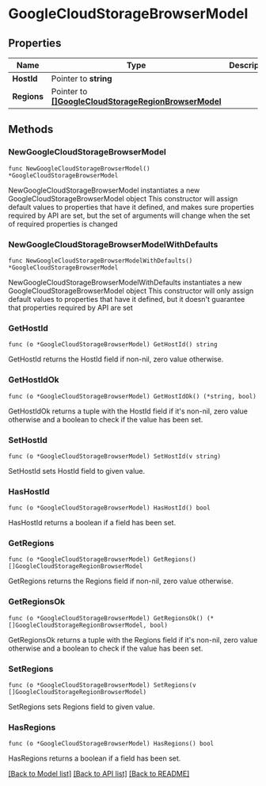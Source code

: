 # GoogleCloudStorageBrowserModel

## Properties

Name | Type | Description | Notes
------------ | ------------- | ------------- | -------------
**HostId** | Pointer to **string** |  | [optional] 
**Regions** | Pointer to [**[]GoogleCloudStorageRegionBrowserModel**](GoogleCloudStorageRegionBrowserModel.md) |  | [optional] 

## Methods

### NewGoogleCloudStorageBrowserModel

`func NewGoogleCloudStorageBrowserModel() *GoogleCloudStorageBrowserModel`

NewGoogleCloudStorageBrowserModel instantiates a new GoogleCloudStorageBrowserModel object
This constructor will assign default values to properties that have it defined,
and makes sure properties required by API are set, but the set of arguments
will change when the set of required properties is changed

### NewGoogleCloudStorageBrowserModelWithDefaults

`func NewGoogleCloudStorageBrowserModelWithDefaults() *GoogleCloudStorageBrowserModel`

NewGoogleCloudStorageBrowserModelWithDefaults instantiates a new GoogleCloudStorageBrowserModel object
This constructor will only assign default values to properties that have it defined,
but it doesn't guarantee that properties required by API are set

### GetHostId

`func (o *GoogleCloudStorageBrowserModel) GetHostId() string`

GetHostId returns the HostId field if non-nil, zero value otherwise.

### GetHostIdOk

`func (o *GoogleCloudStorageBrowserModel) GetHostIdOk() (*string, bool)`

GetHostIdOk returns a tuple with the HostId field if it's non-nil, zero value otherwise
and a boolean to check if the value has been set.

### SetHostId

`func (o *GoogleCloudStorageBrowserModel) SetHostId(v string)`

SetHostId sets HostId field to given value.

### HasHostId

`func (o *GoogleCloudStorageBrowserModel) HasHostId() bool`

HasHostId returns a boolean if a field has been set.

### GetRegions

`func (o *GoogleCloudStorageBrowserModel) GetRegions() []GoogleCloudStorageRegionBrowserModel`

GetRegions returns the Regions field if non-nil, zero value otherwise.

### GetRegionsOk

`func (o *GoogleCloudStorageBrowserModel) GetRegionsOk() (*[]GoogleCloudStorageRegionBrowserModel, bool)`

GetRegionsOk returns a tuple with the Regions field if it's non-nil, zero value otherwise
and a boolean to check if the value has been set.

### SetRegions

`func (o *GoogleCloudStorageBrowserModel) SetRegions(v []GoogleCloudStorageRegionBrowserModel)`

SetRegions sets Regions field to given value.

### HasRegions

`func (o *GoogleCloudStorageBrowserModel) HasRegions() bool`

HasRegions returns a boolean if a field has been set.


[[Back to Model list]](../README.md#documentation-for-models) [[Back to API list]](../README.md#documentation-for-api-endpoints) [[Back to README]](../README.md)


